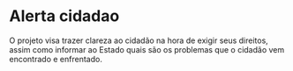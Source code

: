 # Alerta cidadao
O projeto visa trazer clareza ao cidadão na hora de exigir seus direitos, assim como informar ao Estado quais são os problemas que o cidadão vem encontrado e enfrentado.
